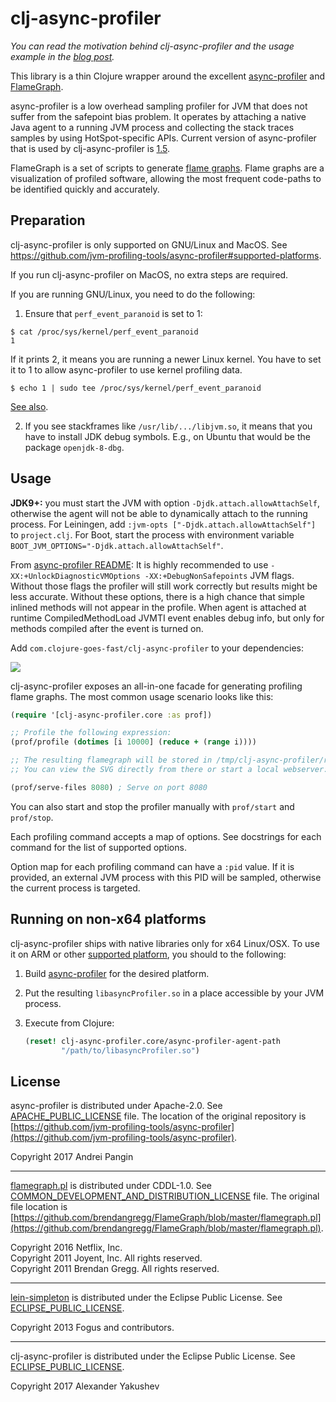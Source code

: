 # clj-async-profiler

_You can read the motivation behind clj-async-profiler and the usage example in
the
[blog post](http://clojure-goes-fast.com/blog/profiling-tool-async-profiler/)._

This library is a thin Clojure wrapper around the
excellent
[async-profiler](https://github.com/jvm-profiling-tools/async-profiler)
and [FlameGraph](https://github.com/brendangregg/FlameGraph).

async-profiler is a low overhead sampling profiler for JVM that does not suffer
from the safepoint bias problem. It operates by attaching a native Java agent to
a running JVM process and collecting the stack traces samples by using
HotSpot-specific APIs. Current version of async-profiler that is used by
clj-async-profiler is
[1.5](https://github.com/jvm-profiling-tools/async-profiler/blob/master/CHANGELOG.md#14---2018-06-24).

FlameGraph is a set of scripts to
generate [flame graphs](http://www.brendangregg.com/flamegraphs.html). Flame
graphs are a visualization of profiled software, allowing the most frequent
code-paths to be identified quickly and accurately.

## Preparation

clj-async-profiler is only supported on GNU/Linux and MacOS. See
https://github.com/jvm-profiling-tools/async-profiler#supported-platforms.

If you run clj-async-profiler on MacOS, no extra steps are required.

If you are running GNU/Linux, you need to do the following:

1. Ensure that `perf_event_paranoid` is set to 1:

```
$ cat /proc/sys/kernel/perf_event_paranoid
1
```

If it prints 2, it means you are running a newer Linux kernel. You have to set
it to 1 to allow async-profiler to use kernel profiling data.

```
$ echo 1 | sudo tee /proc/sys/kernel/perf_event_paranoid
```

[See also](https://github.com/jvm-profiling-tools/async-profiler#basic-usage).

2. If you see stackframes like `/usr/lib/.../libjvm.so`, it means that you have
to install JDK debug symbols. E.g., on Ubuntu that would be the package
`openjdk-8-dbg`.

## Usage

**JDK9+:** you must start the JVM with option `-Djdk.attach.allowAttachSelf`,
otherwise the agent will not be able to dynamically attach to the running
process. For Leiningen, add `:jvm-opts ["-Djdk.attach.allowAttachSelf"]` to
`project.clj`. For Boot, start the process with environment variable
`BOOT_JVM_OPTIONS="-Djdk.attach.allowAttachSelf"`.

From [async-profiler
README](https://github.com/jvm-profiling-tools/async-profiler#restrictionslimitations):
It is highly recommended to use `-XX:+UnlockDiagnosticVMOptions
-XX:+DebugNonSafepoints` JVM flags. Without those flags the profiler will still
work correctly but results might be less accurate. Without these options, there
is a high chance that simple inlined methods will not appear in the profile.
When agent is attached at runtime CompiledMethodLoad JVMTI event enables debug
info, but only for methods compiled after the event is turned on.

Add `com.clojure-goes-fast/clj-async-profiler` to your dependencies:

[![](https://clojars.org/com.clojure-goes-fast/clj-async-profiler/latest-version.svg)](https://clojars.org/com.clojure-goes-fast/clj-async-profiler)

clj-async-profiler exposes an all-in-one facade for generating profiling flame
graphs. The most common usage scenario looks like this:

```clojure
(require '[clj-async-profiler.core :as prof])

;; Profile the following expression:
(prof/profile (dotimes [i 10000] (reduce + (range i))))

;; The resulting flamegraph will be stored in /tmp/clj-async-profiler/results/
;; You can view the SVG directly from there or start a local webserver:

(prof/serve-files 8080) ; Serve on port 8080
```

You can also start and stop the profiler manually with `prof/start` and
`prof/stop`.

Each profiling command accepts a map of options. See docstrings for each command
for the list of supported options.

Option map for each profiling command can have a `:pid` value. If it is
provided, an external JVM process with this PID will be sampled, otherwise the
current process is targeted.

## Running on non-x64 platforms

clj-async-profiler ships with native libraries only for x64 Linux/OSX. To use it
on ARM or other [supported
platform](https://github.com/jvm-profiling-tools/async-profiler#supported-platforms),
you should to the following:

1. Build
   [async-profiler](https://github.com/jvm-profiling-tools/async-profiler#building)
   for the desired platform.
2. Put the resulting `libasyncProfiler.so` in a place accessible by your JVM
   process.
3. Execute from Clojure:

   ```clj
   (reset! clj-async-profiler.core/async-profiler-agent-path
           "/path/to/libasyncProfiler.so")
   ```

## License

async-profiler is distributed under Apache-2.0.
See [APACHE_PUBLIC_LICENSE](license/APACHE_PUBLIC_LICENSE) file. The location of the original
repository
is
[https://github.com/jvm-profiling-tools/async-profiler](https://github.com/jvm-profiling-tools/async-profiler).

Copyright 2017 Andrei Pangin

---

[flamegraph.pl](flamegraph.pl) is distributed under CDDL-1.0.
See [COMMON_DEVELOPMENT_AND_DISTRIBUTION_LICENSE](license/COMMON_DEVELOPMENT_AND_DISTRIBUTION_LICENSE) file. The original file location
is
[https://github.com/brendangregg/FlameGraph/blob/master/flamegraph.pl](https://github.com/brendangregg/FlameGraph/blob/master/flamegraph.pl).

Copyright 2016 Netflix, Inc.  
Copyright 2011 Joyent, Inc.  All rights reserved.  
Copyright 2011 Brendan Gregg.  All rights reserved.

---

[lein-simpleton](https://github.com/tailrecursion/lein-simpleton) is distributed
under the Eclipse Public License.
See [ECLIPSE_PUBLIC_LICENSE](license/ECLIPSE_PUBLIC_LICENSE).

Copyright 2013 Fogus and contributors.

---

clj-async-profiler is distributed under the Eclipse Public License.
See [ECLIPSE_PUBLIC_LICENSE](license/ECLIPSE_PUBLIC_LICENSE).

Copyright 2017 Alexander Yakushev
